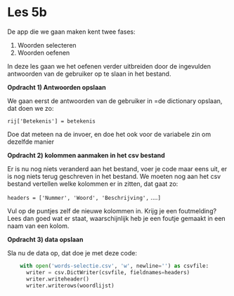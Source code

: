 # Les 5b

De app die we gaan maken kent twee fases:&#x20;

1. Woorden selecteren
2. Woorden oefenen

In deze les gaan we het oefenen verder uitbreiden door de ingevulden antwoorden van de gebruiker op te slaan in het bestand.&#x20;

**Opdracht 1) Antwoorden opslaan**

We gaan eerst de antwoorden van de gebruiker in =de dictionary opslaan, dat doen we zo:

`rij['Betekenis'] = betekenis`

Doe dat meteen na de invoer, en doe het ook voor de variabele zin om dezelfde manier

**Opdracht 2) kolommen aanmaken in het csv bestand**

Er is nu nog niets veranderd aan het bestand, voer je code maar eens uit, er is nog niets terug geschreven in het bestand. We moeten nog aan het csv bestand vertellen welke kolommen er in zitten, dat gaat zo:

`headers = ['Nummer', 'Woord', 'Beschrijving',` ....`]`

Vul op de puntjes zelf de nieuwe kolommen in. Krijg je een foutmelding? Lees dan goed wat er staat, waarschijnlijk heb je een foutje gemaakt in een naam van een kolom.

**Opdracht 3) data opslaan**

Sla nu de data op, dat doe je met deze code:

```python
    with open('words-selectie.csv', 'w', newline='') as csvfile:
      writer = csv.DictWriter(csvfile, fieldnames=headers)
      writer.writeheader()
      writer.writerows(woordlijst)
```



